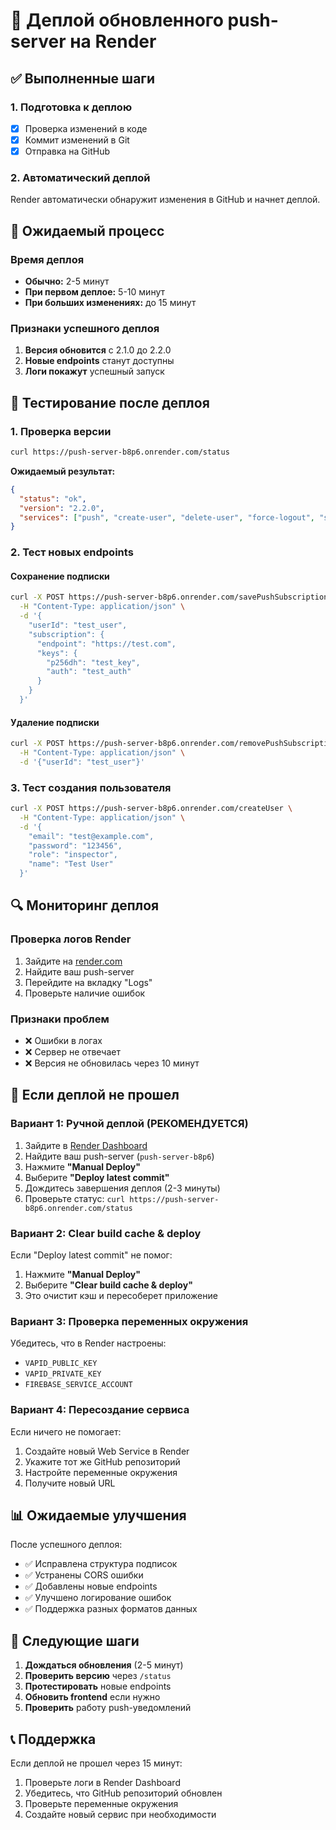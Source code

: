 # 🚀 Деплой обновленного push-server на Render

## ✅ Выполненные шаги

### 1. Подготовка к деплою
- [x] Проверка изменений в коде
- [x] Коммит изменений в Git
- [x] Отправка на GitHub

### 2. Автоматический деплой
Render автоматически обнаружит изменения в GitHub и начнет деплой.

## 🔄 Ожидаемый процесс

### Время деплоя
- **Обычно:** 2-5 минут
- **При первом деплое:** 5-10 минут
- **При больших изменениях:** до 15 минут

### Признаки успешного деплоя
1. **Версия обновится** с 2.1.0 до 2.2.0
2. **Новые endpoints** станут доступны
3. **Логи покажут** успешный запуск

## 🧪 Тестирование после деплоя

### 1. Проверка версии
```bash
curl https://push-server-b8p6.onrender.com/status
```
**Ожидаемый результат:**
```json
{
  "status": "ok",
  "version": "2.2.0",
  "services": ["push", "create-user", "delete-user", "force-logout", "savePushSubscription", "removePushSubscription"]
}
```

### 2. Тест новых endpoints

#### Сохранение подписки
```bash
curl -X POST https://push-server-b8p6.onrender.com/savePushSubscription \
  -H "Content-Type: application/json" \
  -d '{
    "userId": "test_user",
    "subscription": {
      "endpoint": "https://test.com",
      "keys": {
        "p256dh": "test_key",
        "auth": "test_auth"
      }
    }
  }'
```

#### Удаление подписки
```bash
curl -X POST https://push-server-b8p6.onrender.com/removePushSubscription \
  -H "Content-Type: application/json" \
  -d '{"userId": "test_user"}'
```

### 3. Тест создания пользователя
```bash
curl -X POST https://push-server-b8p6.onrender.com/createUser \
  -H "Content-Type: application/json" \
  -d '{
    "email": "test@example.com",
    "password": "123456",
    "role": "inspector",
    "name": "Test User"
  }'
```

## 🔍 Мониторинг деплоя

### Проверка логов Render
1. Зайдите на [render.com](https://render.com)
2. Найдите ваш push-server
3. Перейдите на вкладку "Logs"
4. Проверьте наличие ошибок

### Признаки проблем
- ❌ Ошибки в логах
- ❌ Сервер не отвечает
- ❌ Версия не обновилась через 10 минут

## 🚨 Если деплой не прошел

### Вариант 1: Ручной деплой (РЕКОМЕНДУЕТСЯ)
1. Зайдите в [Render Dashboard](https://render.com)
2. Найдите ваш push-server (`push-server-b8p6`)
3. Нажмите **"Manual Deploy"**
4. Выберите **"Deploy latest commit"**
5. Дождитесь завершения деплоя (2-3 минуты)
6. Проверьте статус: `curl https://push-server-b8p6.onrender.com/status`

### Вариант 2: Clear build cache & deploy
Если "Deploy latest commit" не помог:
1. Нажмите **"Manual Deploy"**
2. Выберите **"Clear build cache & deploy"**
3. Это очистит кэш и пересоберет приложение

### Вариант 3: Проверка переменных окружения
Убедитесь, что в Render настроены:
- `VAPID_PUBLIC_KEY`
- `VAPID_PRIVATE_KEY`
- `FIREBASE_SERVICE_ACCOUNT`

### Вариант 4: Пересоздание сервиса
Если ничего не помогает:
1. Создайте новый Web Service в Render
2. Укажите тот же GitHub репозиторий
3. Настройте переменные окружения
4. Получите новый URL

## 📊 Ожидаемые улучшения

После успешного деплоя:
- ✅ Исправлена структура подписок
- ✅ Устранены CORS ошибки
- ✅ Добавлены новые endpoints
- ✅ Улучшено логирование ошибок
- ✅ Поддержка разных форматов данных

## 🎯 Следующие шаги

1. **Дождаться обновления** (2-5 минут)
2. **Проверить версию** через `/status`
3. **Протестировать** новые endpoints
4. **Обновить frontend** если нужно
5. **Проверить** работу push-уведомлений

## 📞 Поддержка

Если деплой не прошел через 15 минут:
1. Проверьте логи в Render Dashboard
2. Убедитесь, что GitHub репозиторий обновлен
3. Проверьте переменные окружения
4. Создайте новый сервис при необходимости 